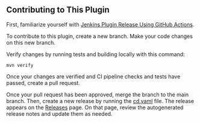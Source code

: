 ## Contributing to This Plugin

First, familiarize yourself with [Jenkins Plugin Release Using GitHub Actions](https://www.jenkins.io/doc/developer/publishing/releasing-cd/).

To contribute to this plugin, create a new branch. Make your code changes on this new branch.

Verify changes by running tests and building locally with this command:

```
mvn verify
```

Once your changes are verified and CI pipeline checks and tests have passed, create a pull request.

Once your pull request has been approved, merge the branch to the main branch. Then, create a new release by running the [cd.yaml](https://github.com/jenkinsci/matlab-plugin/actions/workflows/cd.yaml) file. The release appears on the [Releases](https://github.com/jenkinsci/matlab-plugin/releases) page. On that page, review the autogenerated release notes and update them as needed.
